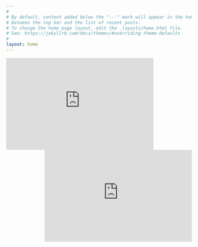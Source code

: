 ```yaml
---
#
# By default, content added below the "---" mark will appear in the home page
# between the top bar and the list of recent posts.
# To change the home page layout, edit the _layouts/home.html file.
# See: https://jekyllrb.com/docs/themes/#overriding-theme-defaults
#
layout: home
---
```

<div style="float:left;">
<iframe width="400" height="250" frameborder="0" allowfullscreen
src="https://www.youtube.com/embed/v9seQE_TBrw">
</iframe>
</div>


<div style="float:right;">
<iframe width="400" height="250" frameborder="0" allowfullscreen
src="https://www.youtube.com/embed/-M2WhNNo6Hw">
</iframe>
</div>
